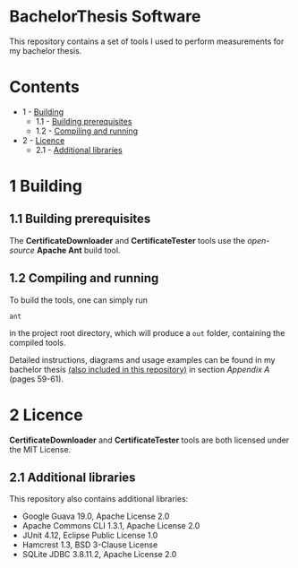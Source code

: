 # BachelorThesis Software
This repository contains a set of tools I used to perform measurements for my bachelor thesis.

# Contents
- 1 - [Building](#1-building)
  - 1.1 - [Building prerequisites](#11-building-prerequisites)
  - 1.2 - [Compiling and running](#12-compiling-and-running)
- 2 - [Licence](#2-licence)
  - 2.1 - [Additional libraries](#21-additional-libraries)

# 1 Building

## 1.1 Building prerequisites

The **CertificateDownloader** and **CertificateTester** tools use the *open-source* **Apache Ant** build tool.


## 1.2 Compiling and running

To build the tools, one can simply run
```
ant
```
in the project root directory, which will produce a `out` folder, containing the compiled tools.

Detailed instructions, diagrams and usage examples can be found in my bachelor thesis [(also included in this repository)](BP_Černáč_Martin_2016.pdf) in section *Appendix A* (pages 59-61).

# 2 Licence
**CertificateDownloader** and **CertificateTester** tools are both licensed under the MIT License.

## 2.1 Additional libraries

This repository also contains additional libraries:
- Google Guava 19.0, Apache License 2.0
- Apache Commons CLI 1.3.1, Apache License 2.0
- JUnit 4.12, Eclipse Public License 1.0
- Hamcrest 1.3, BSD 3-Clause License
- SQLite JDBC 3.8.11.2, Apache License 2.0
